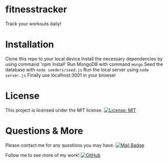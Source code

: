 # fitnesstracker
Track your workouts daily!


# Installation
Clone this repo to your local device
Install the necessary dependencies by using command 'npm Install'
Run MongoDB with command `mongo`
Seed the database with `node seeders/seed.js`
Run the local server using `node server.js`
Finally use localhost:3001 in your browser


# License
This project is licensed under the MIT license. 
[![License: MIT](https://img.shields.io/badge/license-MIT-blue.svg)](https://opensource.org/licenses/MIT)


# Questions & More
Please contact me for any questions you may have.
[![Mail Badge](https://img.shields.io/badge/-vin.richitelli-c0392b?style=flat&labelColor=c0392b&logo=gmail&logoColor=white)](mailto:vin.richitelli@gmail.com)

Follow me to see more of my work!
[![GitHub](https://img.shields.io/github/followers/vinrich10?style=social)](https://github.com/vinrich10)

